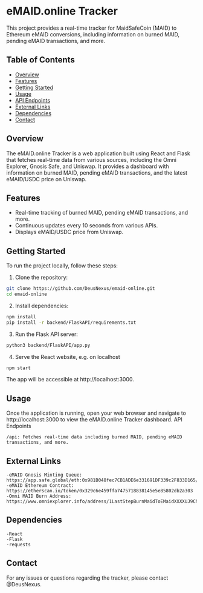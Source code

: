 # eMAID.online Tracker

This project provides a real-time tracker for MaidSafeCoin (MAID) to Ethereum eMAID conversions, including information on burned MAID, pending eMAID transactions, and more.

## Table of Contents

- [Overview](#overview)
- [Features](#features)
- [Getting Started](#getting-started)
- [Usage](#usage)
- [API Endpoints](#api-endpoints)
- [External Links](#external-links)
- [Dependencies](#dependencies)
- [Contact](#contact)

## Overview

The eMAID.online Tracker is a web application built using React and Flask that fetches real-time data from various sources, including the Omni Explorer, Gnosis Safe, and Uniswap. It provides a dashboard with information on burned MAID, pending eMAID transactions, and the latest eMAID/USDC price on Uniswap.

## Features

- Real-time tracking of burned MAID, pending eMAID transactions, and more.
- Continuous updates every 10 seconds from various APIs.
- Displays eMAID/USDC price from Uniswap.

## Getting Started

To run the project locally, follow these steps:

1. Clone the repository:
```bash
git clone https://github.com/DeusNexus/emaid-online.git
cd emaid-online
```

2. Install dependencies:
```bash
npm install
pip install -r backend/FlaskAPI/requirements.txt
```

3. Run the Flask API server:
```bash
python3 backend/FlaskAPI/app.py
```

4. Serve the React website, e.g. on localhost
```bash
npm start
```

The app will be accessible at http://localhost:3000.

## Usage
Once the application is running, open your web browser and navigate to http://localhost:3000 to view the eMAID.online Tracker dashboard.
API Endpoints

    /api: Fetches real-time data including burned MAID, pending eMAID transactions, and more.

## External Links
    -eMAID Gnosis Minting Queue: https://app.safe.global/eth:0x981B048fec7CB1ADE6e331691DF339c2F833D165/transactions/queue
    -eMAID Ethereum Contract: https://etherscan.io/token/0x329c6e459ffa7475718838145e5e85802db2a303
    -Omni MAID Burn Address: https://www.omniexplorer.info/address/1LastStepBurnMaidToEMaidXXXXUJ9ChK

## Dependencies
    -React
    -Flask
    -requests

## Contact
For any issues or questions regarding the tracker, please contact @DeusNexus.
